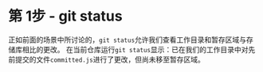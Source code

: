# 第 1步 - git status
正如前面的场景中所讨论的，`git status`允许我们查看工作目录和暂存区域与存储库相比的更改。
在当前仓库运行`git status`显示：已在我们的工作目录中对先前提交的文件`committed.js`进行了更改，但尚未移至暂存区域。

